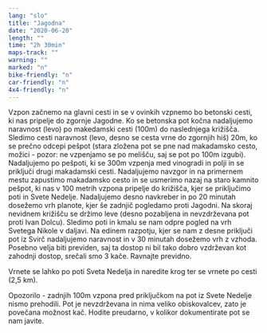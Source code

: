 ```yaml
---
lang: "slo"
title: "Jagodna"
date: "2020-06-20"
length: ""
time: "2h 30min"
maps-track: ""
warning: ""
marked: "n"
bike-friendly: "n"
car-friendly: "n"
4x4-friendly: "n"
---
```


Vzpon začnemo na glavni cesti in se v ovinkih vzpnemo bo betonski cesti, ki nas pripelje do zgornje Jagodne. Ko se betonska pot kočna nadaljujemo naravnost (levo) po makedamski cesti (100m) do naslednjega križišča. Sledimo cesti naravnost (levo, desno se cesta vrne do zgornjih hiš) 20m, ko se prečno odcepi pešpot (stara zložena pot se pne nad makadamsko cesto, možici - pozor: ne vzpenjamo se po melišču, saj se pot po 100m izgubi). Nadaljujemo po pešpoti, ki se 300m vzpenja med vinogradi in polji in se priključi drugi makadamski cesti. Nadaljujemo navzgor in na primernem mestu zapustimo makadamsko cesto in se usmerimo nazaj na staro kamnito pešpot, ki nas v 100 metrih vzpona pripelje do križišča, kjer se priključimo poti in Svete Nedelje. Nadaljujemo desno navkreber in po 20 minutah dosežemo vrh planote, kjer še zadnjič pogledamo proti Jagodni. Na skoraj nevidnem križišču se držimo leve (desno pozabljena in nevzdrževana pot proti Ivan Dolcu). Sledimo poti in kmalu se nam odpre pogled na vrh Svetega Nikole v daljavi. Na edinem razpotju, kjer se nam z desne priključi pot iz Svirč nadaljujemo naravnost in v 30 minutah dosežemo vrh z vzhoda. Posebno velja biti previden, saj ta dostop ni bil tako dobro vzdrževan kot zahodnji dostop, srečali smo 3 kače. Ravnajte previdno.

Vrnete se lahko po poti Sveta Nedelja in naredite krog ter se vrnete po cesti (2,5 km).

Opozorilo - zadnjih 100m vzpona pred priključkom na pot iz Svete Nedelje nismo prehodili. Pot je nevzdrževana in nima veliko obiskovalcev, zato je povečana možnost kač. Hodite preudarno, v kolikor dokumentirate pot se nam javite.

